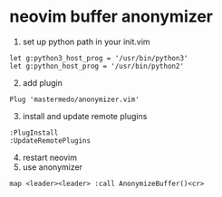 # neovim buffer anonymizer

1. set up python path in your init.vim
```vim
let g:python3_host_prog = '/usr/bin/python3'
let g:python_host_prog = '/usr/bin/python2'
```
2. add plugin
```vim
Plug 'mastermedo/anonymizer.vim'
```
3. install and update remote plugins
```vim
:PlugInstall
:UpdateRemotePlugins
```
4. restart neovim
5. use anonymizer
```
map <leader><leader> :call AnonymizeBuffer()<cr>
```
